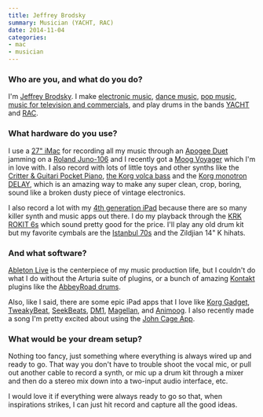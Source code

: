 ```yaml
---
title: Jeffrey Brodsky
summary: Musician (YACHT, RAC)
date: 2014-11-04
categories:
- mac
- musician
---
```


### Who are you, and what do you do?

I'm [Jeffrey Brodsky](http://jeffreybrodsky.com/ "Jeffrey's website."). I make [electronic music](https://soundcloud.com/jeffreybrodsky/decay "One of Jeffrey's electronic songs on SoundCloud."), [dance music](https://soundcloud.com/xlr8r/jeffrey-brodsky-ill-be-strong "One of Jeffrey's dance songs on SoundCloud."), [pop music](https://soundcloud.com/jeffreybrodsky/never-let-you-go "One of Jeffrey's pop songs on SoundCloud."), [music for television and commercials](http://jeffreybrodsky.com/commercial-music "Jeffrey's TV and commercials music."), and play drums in the bands [YACHT](http://teamyacht.com/ "YACHT's website.") and [RAC](http://rac.fm/ "RAC's website.").

### What hardware do you use?

I use a [27" iMac][imac] for recording all my music through an [Apogee Duet][duet] jamming on a [Roland Juno-106][juno-106] and I recently got a [Moog Voyager][minimoog-voyager-performer] which I'm in love with. I also record with lots of little toys and other synths like the [Critter & Guitari Pocket Piano][pocket-piano], [the Korg volca bass][volca-bass] and the [Korg monotron DELAY][monotron-delay], which is an amazing way to make any super clean, crop, boring, sound like a broken dusty piece of vintage electronics.

I also record a lot with my [4th generation iPad][ipad-4] because there are so many killer synth and music apps out there. I do my playback through the [KRK ROKIT 6s][rokit-6] which sound pretty good for the price. I'll play any old drum kit but my favorite cymbals are the [Istanbul 70s][nostalgia-70s-ride] and the Zildjian 14" K hihats.

### And what software?

[Ableton Live][live] is the centerpiece of my music production life, but I couldn't do what I do without the Arturia suite of plugins, or a bunch of amazing [Kontakt][] plugins like the [AbbeyRoad drums][abbeyroad].

Also, like I said, there are some epic iPad apps that I love like [Korg Gadget][gadget-ios], [TweakyBeat][tweakybeat-ios], [SeekBeats][seekbeats-ios], [DM1][dm1-ios], [Magellan][magellan-ios], and [Animoog][animoog-ios]. I also recently made a song I'm pretty excited about using the [John Cage App][john-cage-prepared-piano-ios].

### What would be your dream setup?

Nothing too fancy, just something where everything is always wired up and ready to go. That way you don't have to trouble shoot the vocal mic, or pull out another cable to record a synth, or mic up a drum kit through a mixer and then do a stereo mix down into a two-input audio interface, etc. 

I would love it if everything were always ready to go so that, when inspirations strikes, I can just hit record and capture all the good ideas.

[abbeyroad]: https://www.native-instruments.com/en/products/komplete/drums/abbey-road-60s-drummer/ "A digital drum kit."
[animoog-ios]: https://www.moogmusic.com/products/apps/animoog "A synthesizer for iOS."
[dm1-ios]: http://web.archive.org/web/20230706192803/https://www.fingerlab.net/portfolio/dm1 "A drum machine app."
[duet]: https://apogeedigital.com/products/duet "An audio interface for the Mac."
[gadget-ios]: https://www.korg.com/us/products/software/korg_gadget/ "A synth studio app."
[imac]: https://www.apple.com/imac-24/ "An all-in-one computer."
[ipad-4]: https://en.wikipedia.org/wiki/IPad_(4th_generation) "A 9.7 inch iOS tablet."
[john-cage-prepared-piano-ios]: https://johncage.org/cagePiano.html "A unique piano app."
[juno-106]: https://en.wikipedia.org/wiki/Roland_Juno-106 "A polyphonic synth."
[kontakt]: https://www.native-instruments.com/en/products/komplete/samplers/kontakt-7/ "A large sound library."
[live]: https://www.ableton.com/en/live/ "Musical creation software."
[magellan-ios]: http://www.yonac.com/magellan/ "An analog synth app."
[minimoog-voyager-performer]: https://www.moogmusic.com/products/minimoog-voyagers/minimoog-voyager-performer-edition "An analog synth."
[monotron-delay]: https://www.korg.com/us/products/dj/monotron_delay/ "An analog synth."
[nostalgia-70s-ride]: http://web.archive.org/web/20141118040804/http://www.amazon.com:80/Istanbul-Mehmet-Nostalgia-70s-Ride/dp/B00A8MKJC4 "Drum cymbals."
[pocket-piano]: http://web.archive.org/web/20180218153346/https://www.critterandguitari.com/products/pocket-piano "A little synth."
[rokit-6]: https://www.krkmusic.com/krk-studio-monitor-speakers/rokit/rokit-6.html "Studio speakers."
[seekbeats-ios]: https://apps.apple.com/us/app/seekbeats/id681672176 "A drum loop app."
[tweakybeat-ios]: https://apps.apple.com/us/app/tweakybeat/id330051410 "A drum machine app."
[volca-bass]: https://www.korg.com/us/products/dj/volca_bass/ "An analog bass machine."
